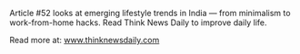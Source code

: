 Article #52 looks at emerging lifestyle trends in India — from minimalism to work-from-home hacks. Read Think News Daily to improve daily life.

Read more at: www.thinknewsdaily.com